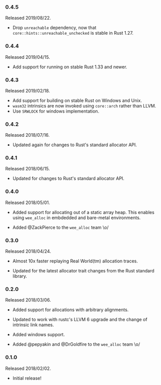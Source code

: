 ### 0.4.5

Released 2019/08/22.

* Drop `unreachable` dependency, now that `core::hints::unreachable_unchecked`
  is stable in Rust 1.27.

### 0.4.4

Released 2019/04/15.

* Add support for running on stable Rust 1.33 and newer.

### 0.4.3

Released 2019/02/18.

* Add support for building on stable Rust on Windows and Unix.
* `wasm32` intrinsics are now invoked using `core::arch` rather than LLVM.
* Use `SRWLOCK` for windows implementation.

### 0.4.2

Released 2018/07/16.

* Updated again for changes to Rust's standard allocator API.

### 0.4.1

Released 2018/06/15.

* Updated for changes to Rust's standard allocator API.

### 0.4.0

Released 2018/05/01.

* Added support for allocating out of a static array heap. This enables using
  `wee_alloc` in embdedded and bare-metal environments.

* Added @ZackPierce to the `wee_alloc` team \o/

### 0.3.0

Released 2018/04/24.

* Almost 10x faster replaying Real World(tm) allocation traces.

* Updated for the latest allocator trait changes from the Rust standard library.

### 0.2.0

Released 2018/03/06.

* Added support for allocations with arbitrary alignments.

* Updated to work with rustc's LLVM 6 upgrade and the change of intrinsic link
  names.

* Added windows support.

* Added @pepyakin and @DrGoldfire to the `wee_alloc` team \o/

### 0.1.0

Released 2018/02/02.

* Initial release!
